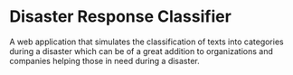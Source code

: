 # Disaster Response Classifier

A web application that simulates the classification of texts into categories during a disaster which can be of a great addition to organizations and companies helping those in need during a disaster.
